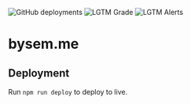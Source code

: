 ![GitHub deployments](https://img.shields.io/github/deployments/sems/bysem.me/github-pages?label=deployment)
![LGTM Grade](https://img.shields.io/lgtm/grade/javascript/github/semspanhaak/sems.dev)
![LGTM Alerts](https://img.shields.io/lgtm/alerts/github/semspanhaak/sems.dev)
# bysem.me

## Deployment

Run `npm run deploy` to deploy to live.